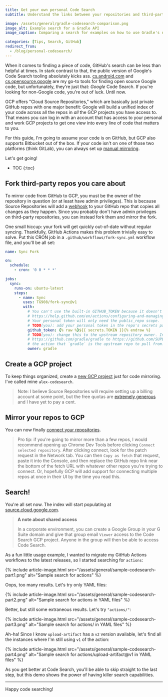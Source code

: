 ```yaml
---
title: Get your own personal Code Search
subtitle: Understand the links between your repositories and third-party code

image: /assets/general/gradle-codesearch-comparison.png
image_alt: Example search for a Gradle API
image_caption: Comparing a search for examples on how to use Gradle's new <a href="https://docs.gradle.org/6.5/userguide/configuration_cache.html#undeclared_file_read">Configuration Cache APIs</a> between GitHub and my codesearch instance.

categories: [Tips, Search, GitHub]
redirect_from:
  - /blog/personal-codesearch/
---
```


When it comes to finding a piece of code, GitHub's search can be less than helpful at times.
In stark contrast to that, the public version of Google's Code Search tooling absolutely kicks ass.
[cs.android.com](https://cs.android.com/) and [cs.opensource.google](https://cs.opensource.google/)
are my go-to tools for finding open source Google code, but unfortunately, they're just that:
*Google* Code Search. If you're looking for non-Google code, you're out of luck. Until now.

GCP offers "Cloud Source Repositories," which are basically just private GitHub repos with one
major benefit: Google will build a unified index of your code across all the repos in *all* the GCP
projects you have access to. That means you can log in with an account that has access to your
personal and work GCP projects to get one view into every line of code that matters to you.

For this guide, I'm going to assume your code is on GitHub, but GCP also supports Bitbucket out of
the box. If your code isn't on one of those two platforms (think GitLab), you can always set up
[manual mirroring](https://cloud.google.com/source-repositories/docs/pushing-code-from-a-repository#cloud-sdk).

Let's get going!

* TOC
{:toc}

## Fork third-party repos you care about

To mirror code from GitHub to GCP, you must be the owner of the repository in question (or at least
have admin privileges). This is because Source Repositories will add a
[webhook](https://developer.github.com/webhooks/) to your GitHub repo that copies all changes as
they happen. Since you probably don't have admin privileges on third-party repositories, you can
instead fork them and mirror the fork.

One small hiccup: your fork will get quickly out-of-date without regular syncing. Thankfully, GitHub
Actions makes this problem trivially easy to solve. Put this CRON job in a
`.github/workflows/fork-sync.yml` workflow file, and you'll be all set:

```yaml
name: Sync Fork

on:
  schedule:
    - cron: '0 0 * * *'

jobs:
  sync:
    runs-on: ubuntu-latest
    steps:
      - name: Sync
        uses: TG908/fork-sync@v1
        with:
          # You can't use the built-in GITHUB_TOKEN because it doesn't have write access in forks:
          # https://help.github.com/en/actions/configuring-and-managing-workflows/authenticating-with-the-github_token#permissions-for-the-github_token
          # Your personal token will only need the public_repo scope.
          # TODO(you): add your personal token in the repo's secrets page.
          github_token: {% raw %}${{ secrets.TOKEN }}{% endraw %}
          # TODO(you): change this to the upstream repository owner. In this case, I'm mirroring
          # https://github.com/gradle/gradle to https://github.com/SUPERCILEX/gradle and telling
          # the action that `gradle` is the upstream repo to pull from.
          owner: gradle
```

## Create a GCP project

To keep things organized, create a [new GCP project](https://console.cloud.google.com/projectcreate)
just for code mirroring. I've called mine `alex-codesearch`.

> Note: I believe Source Repositories will require setting up a billing account at some point, but
> the free quotas are
> [extremely generous](https://cloud.google.com/source-repositories/pricing/#free-tier)
> and I have yet to pay a cent.

## Mirror your repos to GCP

You can now finally [connect your repositories](https://source.cloud.google.com/repo/connect).

> Pro tip: if you're going to mirror more than a few repos, I would recommend opening up Chrome Dev
> Tools before clicking `Connect selected repository`. After clicking connect, look for the patch
> request in the Network tab. You can then `Copy as fetch` that request, paste it into the Console,
> and then replace the GitHub repo link near the bottom of the fetch URL with whatever other repos
> you're trying to connect. Or, hopefully GCP will add support for connecting multiple repos at once
> in their UI by the time you read this.

## Search!

You're all set now. The index will start populating at
[source.cloud.google.com](https://source.cloud.google.com/).

> **A note about shared access**
>
> In a corporate environment, you can create a Google Group in your G Suite domain and give that
> group email `Viewer` access to the Code Search GCP project. Anyone in the group will then be able
> to access Code Search.

As a fun little usage example, I wanted to migrate my GitHub Actions workflows to the latest
releases, so I started searching for `actions`:

{% include article-image.html src="/assets/general/sample-codesearch-part1.png" alt="Sample search for actions" %}

Oops, too many results. Let's try only YAML files:

{% include article-image.html src="/assets/general/sample-codesearch-part2.png" alt="Sample search for actions in YAML files" %}

Better, but still some extraneous results. Let's try `"actions/"`:

{% include article-image.html src="/assets/general/sample-codesearch-part3.png" alt="Sample search for actions/ in YAML files" %}

Ah-ha! Since I know `upload-artifact` has a `v2` version available, let's find all the instances
where I'm still using `v1` of the action:

{% include article-image.html src="/assets/general/sample-codesearch-part4.png" alt="Sample search for actions/upload-artifact@v1 in YAML files" %}

As you get better at Code Search, you'll be able to skip straight to the last step, but this demo
shows the power of having killer search capabilities.

<hr/>

Happy code searching!
